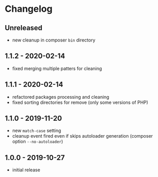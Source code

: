 # Changelog

## Unreleased

- new cleanup in composer `bin` directory

## 1.1.2 - 2020-02-14

- fixed merging multiple patters for cleaning

## 1.1.1 - 2020-02-14

- refactored packages processing and cleaning
- fixed sorting directories for remove (only some versions of PHP)

## 1.1.0 - 2019-11-20

- new `match-case` setting
- cleanup event fired even if skips autoloader generation (composer option `--no-autoloader`)

## 1.0.0 - 2019-10-27

- initial release

